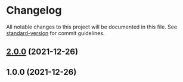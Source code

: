 # Changelog

All notable changes to this project will be documented in this file. See [standard-version](https://github.com/conventional-changelog/standard-version) for commit guidelines.

## [2.0.0](https://github.com/m-nathani/react-bootstrap/compare/v1.0.0...v2.0.0) (2021-12-26)

## 1.0.0 (2021-12-26)
